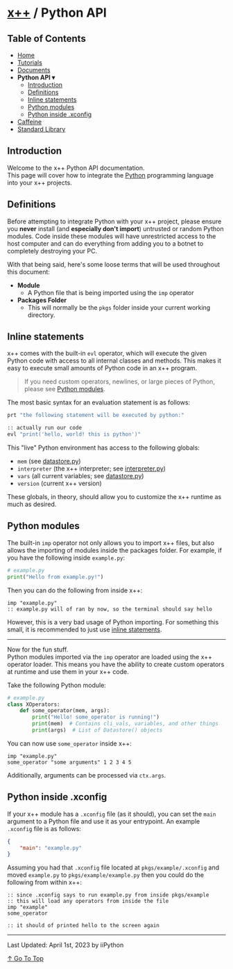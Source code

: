 # [x++](../README.md) / Python API

## Table of Contents

- [Home](../README.md)
- [Tutorials](./tutorials.md)
- [Documents](./documents.md)
- **Python API ▾**
    - [Introduction](#introduction)
    - [Definitions](#definitions)
    - [Inline statements](#inline-statements)
    - [Python modules](#python-modules)
    - [Python inside .xconfig](#python-inside-xconfig)
- [Caffeine](./caffeine.md)
- [Standard Library](./standardLibrary.md)

## Introduction

Welcome to the x++ Python API documentation.  
This page will cover how to integrate the [Python](https://python.org) programming language into your x++ projects.

## Definitions

Before attempting to integrate Python with your x++ project, please ensure you **never** install (and **especially don't import**) untrusted or random Python modules. Code inside these modules will have unrestricted access to the host computer and can do everything from adding you to a botnet to completely destroying your PC.  

With that being said, here's some loose terms that will be used throughout this document:
- **Module**
    - A Python file that is being imported using the `imp` operator
- **Packages Folder**
    - This will normally be the `pkgs` folder inside your current working directory.


## Inline statements

x++ comes with the built-in `evl` operator, which will execute the given Python code with access to all internal classes and methods. This makes it easy to execute small amounts of Python code in an x++ program.  

> If you need custom operators, newlines, or large pieces of Python, please see [Python modules](#python-modules).

The most basic syntax for an evaluation statement is as follows:
```py
prt "the following statement will be executed by python:"

:: actually run our code
evl "print('hello, world! this is python')"
```  

This "live" Python environment has access to the following globals:
- `mem` (see [datastore.py](https://github.com/iiPythonx/xpp/blob/main/xpp/core/datastore.py))
- `interpreter` (the x++ interpreter; see [interpreter.py](https://github.com/iiPythonx/xpp/blob/main/xpp/core/interpreter.py))
- `vars` (all current variables; see [datastore.py](https://github.com/iiPythonx/xpp/blob/main/xpp/core/datastore.py))
- `version` (current x++ version)

These globals, in theory, should allow you to customize the x++ runtime as much as desired.

## Python modules

The built-in `imp` operator not only allows you to import x++ files, but also allows the importing of modules inside the packages folder. For example, if you have the following inside `example.py`:
```py
# example.py
print("Hello from example.py!")
```

Then you can do the following from inside x++:
```xpp
imp "example.py"
:: example.py will of ran by now, so the terminal should say hello
```

However, this is a very bad usage of Python importing. For something this small, it is recommended to just use [inline statements](#inline-statements).  

---

Now for the fun stuff.  
Python modules imported via the `imp` operator are loaded using the x++ operator loader. This means you have the ability to create custom operators at runtime and use them in your x++ code.  

Take the following Python module:
```py
# example.py
class XOperators:
    def some_operator(mem, args):
        print("Hello! some_operator is running!")
        print(mem)  # Contains cli_vals, variables, and other things
        print(args)  # List of Datastore() objects
```

You can now use `some_operator` inside x++:
```xpp
imp "example.py"
some_operator "some arguments" 1 2 3 4 5
```

Additionally, arguments can be processed via `ctx.args`.

## Python inside .xconfig

If your x++ module has a `.xconfig` file (as it should), you can set the `main` argument to a Python file and use it as your entrypoint. An example `.xconfig` file is as follows:
```json
{
    "main": "example.py"
}
```

Assuming you had that `.xconfig` file located at `pkgs/example/.xconfig` and moved `example.py` to `pkgs/example/example.py` then you could do the following from within x++:
```xpp
:: since .xconfig says to run example.py from inside pkgs/example
:: this will load any operators from inside the file
imp "example"
some_operator

:: it should of printed hello to the screen again
```

---

Last Updated: April 1st, 2023 by iiPython

[↑ Go To Top](#x--python-api)